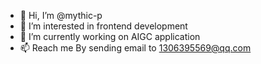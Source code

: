 - 👋 Hi, I’m @mythic-p
- 👀 I’m interested in frontend development
- 🌱 I’m currently working on AIGC application
- 📫 Reach me By sending email to 1306395569@qq.com

<!---
mythic-p/mythic-p is a ✨ special ✨ repository because its `README.md` (this file) appears on your GitHub profile.
You can click the Preview link to take a look at your changes.
--->
